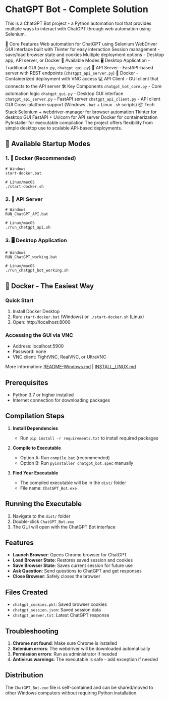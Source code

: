 # ChatGPT Bot - Complete Solution
This is a ChatGPT Bot project - a Python automation tool that provides multiple ways to interact with ChatGPT through web automation using Selenium.

🎯 Core Features
Web automation for ChatGPT using Selenium WebDriver
GUI interface built with Tkinter for easy interaction
Session management - save/load browser state and cookies
Multiple deployment options - Desktop app, API server, or Docker
🚀 Available Modes
🖥️ Desktop Application - Traditional GUI (`main.py`, `chatgpt_gui.py`)
📱 API Server - FastAPI-based server with REST endpoints (`chatgpt_api_server.py`)
🐳 Docker - Containerized deployment with VNC access
💻 API Client - GUI client that connects to the API server
🛠️ Key Components
`chatgpt_bot_core.py` - Core automation logic
`chatgpt_gui.py` - Desktop GUI interface
`chatgpt_api_server.py` - FastAPI server
`chatgpt_api_client.py` - API client GUI
Cross-platform support (Windows `.bat` + Linux `.sh` scripts)
📦 Tech Stack
Selenium + webdriver-manager for browser automation
Tkinter for desktop GUI
FastAPI + Uvicorn for API server
Docker for containerization
PyInstaller for executable compilation
The project offers flexibility from simple desktop use to scalable API-based deployments.

## 🚀 Available Startup Modes

### 1. 🐳 Docker (Recommended)
```batch
# Windows
start-docker.bat

# Linux/macOS
./start-docker.sh
```

### 2. 📱 API Server
```batch
# Windows
RUN_ChatGPT_API.bat

# Linux/macOS
./run_chatgpt_api.sh
```

### 3. 🖥️ Desktop Application
```batch
# Windows
RUN_ChatGPT_working.bat

# Linux/macOS
./run_chatgpt_bot_working.sh
```

## 🐳 Docker - The Easiest Way

### Quick Start
1. Install Docker Desktop
2. Run: `start-docker.bat` (Windows) or `./start-docker.sh` (Linux)
3. Open: http://localhost:8000

### Accessing the GUI via VNC
- Address: localhost:5900
- Password: none
- VNC client: TightVNC, RealVNC, or UltraVNC

More information: [README-Windows.md](README-Windows.md) | [INSTALL_LINUX.md](INSTALL_LINUX.md)


## Prerequisites
- Python 3.7 or higher installed
- Internet connection for downloading packages

## Compilation Steps

1. **Install Dependencies**
   - Run `pip install -r requirements.txt` to install required packages

2. **Compile to Executable**
   - Option A: Run `compile.bat` (recommended)
   - Option B: Run `pyinstaller chatgpt_bot.spec` manually

3. **Find Your Executable**
   - The compiled executable will be in the `dist/` folder
   - File name: `ChatGPT_Bot.exe`

## Running the Executable

1. Navigate to the `dist/` folder
2. Double-click `ChatGPT_Bot.exe`
3. The GUI will open with the ChatGPT Bot interface

## Features

- **Launch Browser**: Opens Chrome browser for ChatGPT
- **Load Browser State**: Restores saved session and cookies
- **Save Browser State**: Saves current session for future use
- **Ask Question**: Send questions to ChatGPT and get responses
- **Close Browser**: Safely closes the browser

## Files Created

- `chatgpt_cookies.pkl`: Saved browser cookies
- `chatgpt_session.json`: Saved session data
- `chatgpt_answer.txt`: Latest ChatGPT response

## Troubleshooting

1. **Chrome not found**: Make sure Chrome is installed
2. **Selenium errors**: The webdriver will be downloaded automatically
3. **Permission errors**: Run as administrator if needed
4. **Antivirus warnings**: The executable is safe - add exception if needed

## Distribution

The `ChatGPT_Bot.exe` file is self-contained and can be shared/moved to other Windows computers without requiring Python installation.
